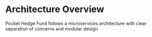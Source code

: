 # Architecture Overview

Pocket Hedge Fund follows a microservices architecture with clear separation of concerns and modular design.

